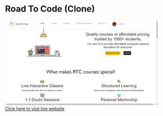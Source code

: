 # Road To Code (Clone)
![Live Preview](./img/Screenshot%20(148).png)
[Click here to visit live website](https://road-to-code.onrender.com)
